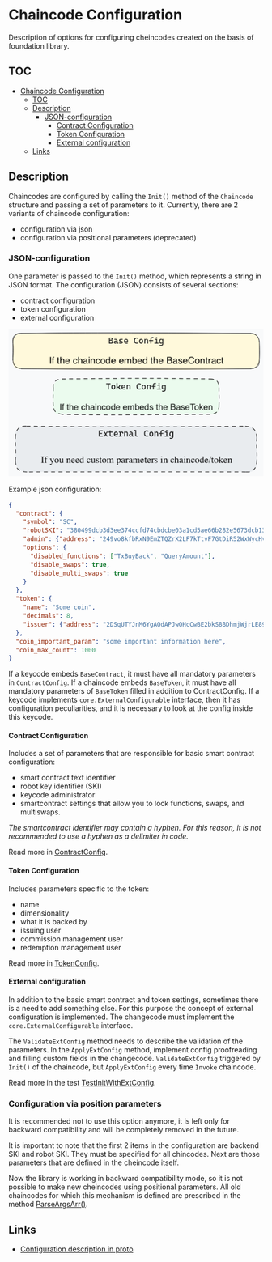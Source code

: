 # Chaincode Configuration

Description of options for configuring cheincodes created on the basis of foundation library.

## TOC

* [Chaincode Configuration](#chaincode-configuration)
  * [TOC](#toc)
  * [Description](#Description)
    * [JSON-configuration](#json-configuration)
      * [Contract Configuration](#Contract-Configuration)
      * [Token Configuration](#Token-Configuration)
      * [External configuration](#External-configuration)
  * [Links](#links)

## Description

Chaincodes are configured by calling the `Init()` method of the `Chaincode` structure and passing a set of parameters to it.
Currently, there are 2 variants of chaincode configuration:
- configuration via json
- configuration via positional parameters (deprecated)

### JSON-configuration

One parameter is passed to the `Init()` method, which represents a string in JSON format.
The configuration (JSON) consists of several sections:
- contract configuration
- token configuration
- external configuration

![config_structure](config.png)

Example json configuration:

```json
{
  "contract": {
    "symbol": "SC",
    "robotSKI": "380499dcb3d3ee374ccfd74cbdcbe03a1cd5ae66b282e5673dcb13cbe290965b",
    "admin": {"address": "249vo8kfbRxN9EmZTQZrX2LF7kTtvF7GtDiR52WxWycHvNvh5a"},
    "options": {
      "disabled_functions": ["TxBuyBack", "QueryAmount"],
      "disable_swaps": true,
      "disable_multi_swaps": true
    }
  },
  "token": {
    "name": "Some coin",
    "decimals": 8,
    "issuer": {"address": "2DSqUTYJnM6YgAQdAPJwQHcCwBE2bkS8BDhmjWjrLE89GZ6pva"}
  },
  "coin_important_param": "some important information here",
  "coin_max_count": 1000
}
```

If a keycode embeds `BaseContract`, it must have all mandatory parameters in `ContractConfig`.
If a chaincode embeds `BaseToken`, it must have all mandatory parameters of `BaseToken` filled in addition to ContractConfig.
If a keycode implements `core.ExternalConfigurable` interface, then it has configuration peculiarities, and it is necessary to look at the config inside this keycode.

#### Contract Configuration

Includes a set of parameters that are responsible for basic smart contract configuration:
- smart contract text identifier
- robot key identifier (SKI)
- keycode administrator
- smartcontract settings that allow you to lock functions, swaps, and multiswaps.

_The smartcontract identifier may contain a hyphen. For this reason, it is not recommended to use a hyphen as a
delimiter in code._

Read more in [ContractConfig](../proto/config.proto).

#### Token Configuration

Includes parameters specific to the token:
- name
- dimensionality
- what it is backed by
- issuing user
- commission management user
- redemption management user

Read more in [TokenConfig](../proto/config.proto).

#### External configuration

In addition to the basic smart contract and token settings, sometimes there is a need to add something else.
For this purpose the concept of external configuration is implemented. The changecode must implement the `core.ExternalConfigurable` interface.

The `ValidateExtConfig` method needs to describe the validation of the parameters.
In the `ApplyExtConfig` method, implement config proofreading and filling custom fields in the changecode.
`ValidateExtConfig` triggered by `Init()` of the chaincode, but `ApplyExtConfig` every time `Invoke` chaincode. 

Read more in the test [TestInitWithExtConfig](../test/unit/config_extended_test.go).

### Configuration via position parameters

It is recommended not to use this option anymore, it is left only for backward compatibility and will be completely removed in the future.

It is important to note that the first 2 items in the configuration are backend SKI and robot SKI. They must be specified for all chincodes.
Next are those parameters that are defined in the cheincode itself.

Now the library is working in backward compatibility mode, so it is not possible to make new cheincodes using positional parameters.
All old chaincodes for which this mechanism is defined are prescribed in the method [ParseArgsArr()](../internal/config/config.go).

## Links

- [Configuration description in proto](../proto/config.go)
